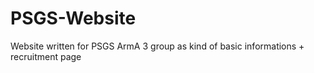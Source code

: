 # PSGS-Website
Website written for PSGS ArmA 3 group as kind of basic informations + recruitment page
